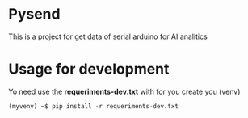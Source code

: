 # Pysend
This is a project for get data of serial arduino for AI analitics

# Usage for development
Yo need use the  **requeriments-dev.txt** with for you create you (venv)

    (myvenv) ~$ pip install -r requeriments-dev.txt

